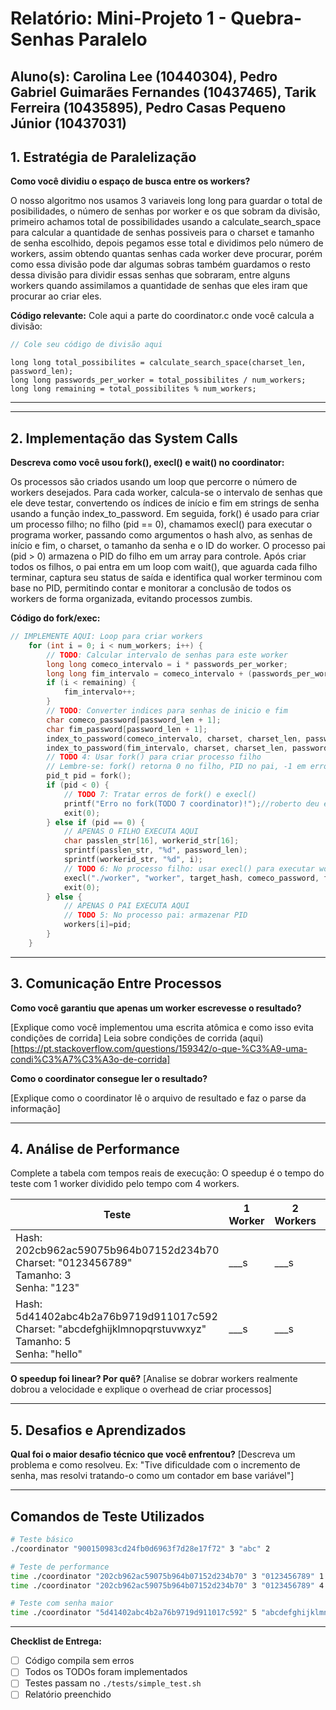 # Relatório: Mini-Projeto 1 - Quebra-Senhas Paralelo

**Aluno(s):** Carolina Lee (10440304), Pedro Gabriel Guimarães Fernandes (10437465), Tarik Ferreira (10435895), Pedro Casas Pequeno Júnior (10437031)  
---

## 1. Estratégia de Paralelização


**Como você dividiu o espaço de busca entre os workers?**

O nosso algoritmo nos usamos 3 variaveis long long para guardar o total de posibilidades, o número de senhas por worker e os que sobram da divisão,
primeiro achamos  total de possibilidades usando a calculate_search_space para calcular a quantidade de senhas possiveis para o charset e tamanho de senha escolhido,
depois pegamos esse total e dividimos pelo número de workers, assim obtendo quantas senhas cada worker deve procurar, porém como essa divisão pode dar algumas sobras
também guardamos o resto dessa divisão para dividir essas senhas que sobraram, entre alguns workers quando assimilamos a quantidade de senhas que eles iram que procurar ao criar eles.

**Código relevante:** Cole aqui a parte do coordinator.c onde você calcula a divisão:
```c
// Cole seu código de divisão aqui
```
    long long total_possibilites = calculate_search_space(charset_len, password_len);
    long long passwords_per_worker = total_possibilites / num_workers;
    long long remaining = total_possibilites % num_workers; 
---

---

## 2. Implementação das System Calls

**Descreva como você usou fork(), execl() e wait() no coordinator:**

Os processos são criados usando um loop que percorre o número de workers desejados. Para cada worker, calcula-se o intervalo de senhas que ele deve testar, convertendo os índices de início e fim em strings de senha usando a função index_to_password. Em seguida, fork() é usado para criar um processo filho; no filho (pid == 0), chamamos execl() para executar o programa worker, passando como argumentos o hash alvo, as senhas de início e fim, o charset, o tamanho da senha e o ID do worker. O processo pai (pid > 0) armazena o PID do filho em um array para controle. Após criar todos os filhos, o pai entra em um loop com wait(), que aguarda cada filho terminar, captura seu status de saída e identifica qual worker terminou com base no PID, permitindo contar e monitorar a conclusão de todos os workers de forma organizada, evitando processos zumbis.


**Código do fork/exec:**
```c
// IMPLEMENTE AQUI: Loop para criar workers
    for (int i = 0; i < num_workers; i++) {
        // TODO: Calcular intervalo de senhas para este worker
        long long comeco_intervalo = i * passwords_per_worker;
        long long fim_intervalo = comeco_intervalo + (passwords_per_worker - 1);
        if (i < remaining) {
            fim_intervalo++;
        }
        // TODO: Converter indices para senhas de inicio e fim
        char comeco_password[password_len + 1];
        char fim_password[password_len + 1];
        index_to_password(comeco_intervalo, charset, charset_len, password_len, comeco_password);
        index_to_password(fim_intervalo, charset, charset_len, password_len, fim_password);
        // TODO 4: Usar fork() para criar processo filho
        // Lembre-se: fork() retorna 0 no filho, PID no pai, -1 em erro
        pid_t pid = fork();
        if (pid < 0) {
            // TODO 7: Tratar erros de fork() e execl()
            printf("Erro no fork(TODO 7 coordinator)!");//roberto deu erro
            exit(0);
        } else if (pid == 0) {
            // APENAS O FILHO EXECUTA AQUI
            char passlen_str[16], workerid_str[16];
            sprintf(passlen_str, "%d", password_len);
            sprintf(workerid_str, "%d", i);
            // TODO 6: No processo filho: usar execl() para executar worker
            execl("./worker", "worker", target_hash, comeco_password, fim_password, charset, passlen_str, workerid_str, (char*)NULL);
            exit(0);
        } else {
            // APENAS O PAI EXECUTA AQUI
            // TODO 5: No processo pai: armazenar PID
            workers[i]=pid;
        }
    }
```

---

## 3. Comunicação Entre Processos

**Como você garantiu que apenas um worker escrevesse o resultado?**

[Explique como você implementou uma escrita atômica e como isso evita condições de corrida]
Leia sobre condições de corrida (aqui)[https://pt.stackoverflow.com/questions/159342/o-que-%C3%A9-uma-condi%C3%A7%C3%A3o-de-corrida]

**Como o coordinator consegue ler o resultado?**

[Explique como o coordinator lê o arquivo de resultado e faz o parse da informação]

---

## 4. Análise de Performance
Complete a tabela com tempos reais de execução:
O speedup é o tempo do teste com 1 worker dividido pelo tempo com 4 workers.

| Teste | 1 Worker | 2 Workers | 4 Workers | Speedup (4w) |
|-------|----------|-----------|-----------|--------------|
| Hash: 202cb962ac59075b964b07152d234b70<br>Charset: "0123456789"<br>Tamanho: 3<br>Senha: "123" | ___s | ___s | ___s | ___ |
| Hash: 5d41402abc4b2a76b9719d911017c592<br>Charset: "abcdefghijklmnopqrstuvwxyz"<br>Tamanho: 5<br>Senha: "hello" | ___s | ___s | ___s | ___ |

**O speedup foi linear? Por quê?**
[Analise se dobrar workers realmente dobrou a velocidade e explique o overhead de criar processos]

---

## 5. Desafios e Aprendizados
**Qual foi o maior desafio técnico que você enfrentou?**
[Descreva um problema e como resolveu. Ex: "Tive dificuldade com o incremento de senha, mas resolvi tratando-o como um contador em base variável"]

---

## Comandos de Teste Utilizados

```bash
# Teste básico
./coordinator "900150983cd24fb0d6963f7d28e17f72" 3 "abc" 2

# Teste de performance
time ./coordinator "202cb962ac59075b964b07152d234b70" 3 "0123456789" 1
time ./coordinator "202cb962ac59075b964b07152d234b70" 3 "0123456789" 4

# Teste com senha maior
time ./coordinator "5d41402abc4b2a76b9719d911017c592" 5 "abcdefghijklmnopqrstuvwxyz" 4
```
---

**Checklist de Entrega:**
- [ ] Código compila sem erros
- [ ] Todos os TODOs foram implementados
- [ ] Testes passam no `./tests/simple_test.sh`
- [ ] Relatório preenchido
